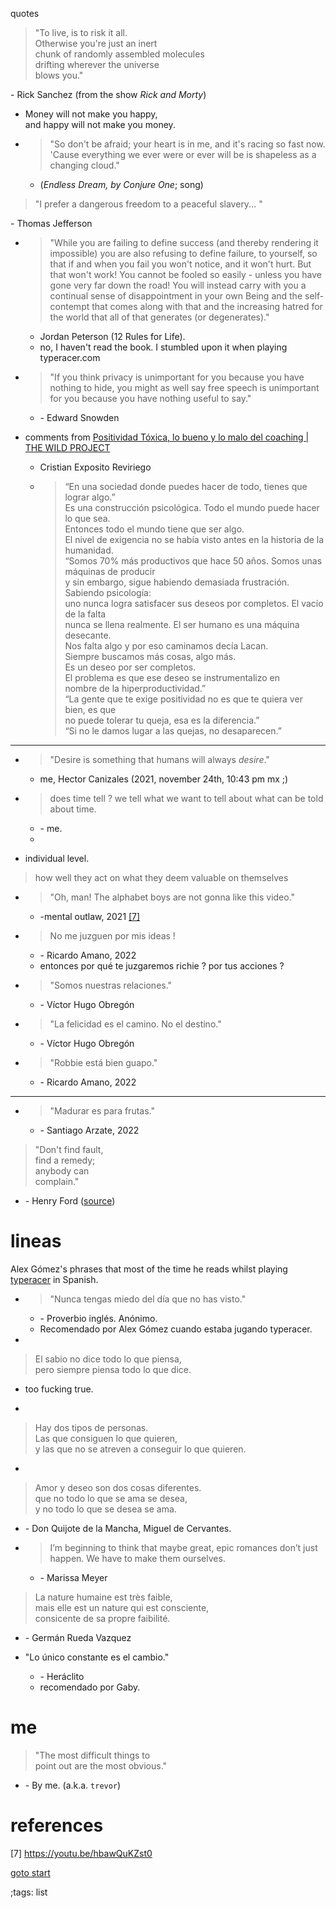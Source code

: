 quotes

> "To live, is to risk it all.<br>
> Otherwise you're just an inert<br>
> chunk of randomly assembled molecules<br>
> drifting wherever the universe<br>
> blows you."<br>

\- Rick Sanchez (from the show _Rick and Morty_)

- Money will not make you happy,<br>
and happy will not make you money.



- > "So don't be afraid; your heart is in me, and it's racing so fast now. 
  > 'Cause everything we ever were or ever will be is shapeless as a changing cloud."

  - (*Endless Dream, by Conjure One*; song)
  
> "I prefer a dangerous freedom to
a peaceful slavery... "

\- Thomas Jefferson


- > "While you are failing to define success (and thereby rendering it 
  > impossible) you are also refusing to define failure, to yourself, so that
  > if and when you fail you won't notice, and it won't hurt. But that won't
  > work! You cannot be fooled so easily - unless you have gone very far down 
  > the road! You will instead carry with you a continual sense of 
  > disappointment in your own Being and the self-contempt that comes along 
  > with that and the increasing hatred for the world that all of that generates
  > (or degenerates)."

  -	Jordan Peterson (12 Rules for Life).
  - no, I haven't read the book. I stumbled upon it when playing typeracer.com

- > "If you think privacy is unimportant for you because you have nothing to
  > hide, you might as well say free speech is unimportant for you because you
  > have nothing useful to say."

  - \- Edward Snowden

- comments from [Positividad Tóxica, lo bueno y lo malo del coaching | THE WILD PROJECT](https://www.youtube.com/watch?v=P3RxGaw9buM)
	- Cristian Exposito Reviriego
	- >“En una sociedad donde puedes hacer de todo, tienes que lograr algo.”						<br>
	  > Es una construcción psicológica. Todo el mundo puede hacer lo que sea.<br>
	  > Entonces todo el mundo tiene que ser algo.<br>
	  > El nivel de exigencia no se había visto antes en la historia de la humanidad.<br>
	  > “Somos 70% más productivos que hace 50 años. Somos unas máquinas de producir <br>
	  > y sin embargo, sigue habiendo demasiada frustración. Sabiendo psicología:<br>
	  > uno nunca logra satisfacer sus deseos por completos. El vacío de la falta<br>
	  > nunca se llena realmente. El ser humano es una máquina desecante.<br>
	  > Nos falta algo y por eso caminamos decía Lacan. <br>
	  > Siempre buscamos más cosas, algo más.<br>
	  > Es un deseo por ser completos.<br>
	  > El problema es que ese deseo se instrumentalizo en <br>
	  > nombre de la hiperproductividad.”<br>
	  > “La gente que te exige positividad no es que te quiera ver bien, es que <br>
	  > no puede tolerar tu queja, esa es la diferencia.”<br>
	  > “Si no le damos lugar a las quejas, no desaparecen.”<br>

---

- > "Desire is something that humans will always *desire*."

	- me, Hector Canizales (2021, november 24th, 10:43 pm mx ;)

- > does time tell ? we tell what we want to tell about what can be told about time. 

  - \- me.
  - 
-  individual level.
> how well they act on what they deem valuable on themselves


- > "Oh, man! The alphabet boys are not gonna like this video."

  - \-mental outlaw, 2021 [[7]](#references)


- > No me juzguen por mis ideas !

  - \- Ricardo Amano, 2022
  - entonces por qué te juzgaremos richie ? por tus acciones ?

- > "Somos nuestras relaciones."

  - \- Víctor Hugo Obregón

- > "La felicidad es el camino. No el destino."

  - \- Víctor Hugo Obregón
  
- > "Robbie está bien guapo."

  - \- Ricardo Amano, 2022

-----

- > "Madurar es para frutas."

  - \- Santiago Arzate, 2022
  

> "Don't find fault,<br>
> find a remedy;    <br>
> anybody can       <br>
> complain."        <br>
  
  - \- Henry Ford
([source](https://www.instagram.com/p/Cb6qCZ_Llqo/))


# lineas

Alex Gómez's phrases that most of the time he reads
whilst playing [typeracer](https://play.typeracer.com/?universe=lang_es) 
in Spanish.

- > "Nunca tengas miedo del día que no has visto."

	- \- Proverbio inglés. Anónimo.
	- Recomendado por Alex Gómez cuando estaba jugando typeracer.
	
- 	
> El sabio no dice todo lo que piensa,<br>
pero siempre piensa todo lo que dice.

  - too fucking true.

- 	
> Hay dos tipos de personas.<br>
Las que consiguen lo que quieren,<br>
y las que no se atreven a conseguir lo que quieren.

- 	
> Amor y deseo son dos cosas diferentes.<br>
que no todo lo que se ama se desea,<br>
y no todo lo que se desea se ama.

- \- Don Quijote de la Mancha, Miguel de Cervantes.

- > I’m beginning to think that maybe great, 
epic romances don’t just happen. We have to make them ourselves. 
  - \- Marissa Meyer


> La nature humaine est très faible,<br>
mais elle est un nature qui est consciente,<br>
consicente de sa propre faibilité.

- \- Germán Rueda Vazquez 


- "Lo único constante es el cambio."
  - \- Heráclito
  - recomendado por Gaby.

# me 

> "The most difficult things to <br>
> point out are the most obvious."

- \- By me. (a.k.a. `trevor`)

# references
[7] <https://youtu.be/hbawQuKZst0>


[goto start](#)

;tags: list
